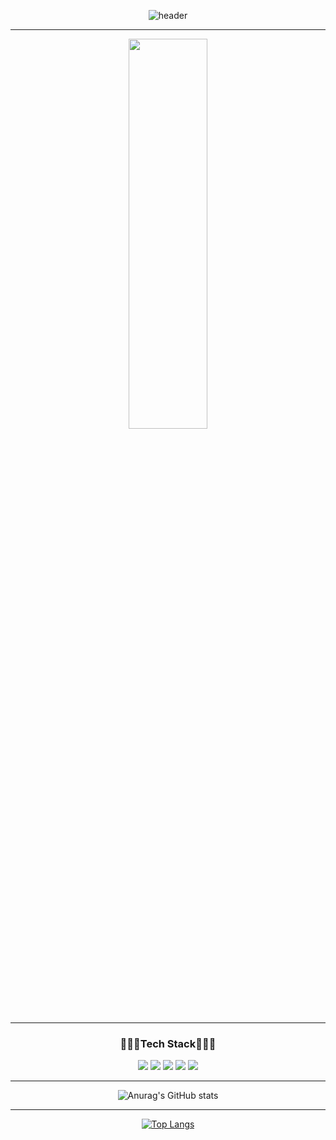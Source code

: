<div align="center">
  
![header](https://capsule-render.vercel.app/api?type=transparent&height=150&text=🍀Hello🍀&fontColor=F1F8E9)
  
--- 
  
<img src="https://i.pinimg.com/564x/bd/49/f7/bd49f70bc12ab3742a13d6dbba16aadb.jpg" width="50%" height="40%">
  
---
  
  <h3>👩🏻‍💻Tech Stack👩🏻‍💻</h3>
  <img src="https://img.shields.io/badge/Node.js-339933?style=flat-square&logo=Node.js&logoColor=white"/></a>
  <img src="https://img.shields.io/badge/JS-F7DF1E?style=flat-square&logo=JavaScript&logoColor=white"/></a>
  <img src="https://img.shields.io/badge/css-1572B6?style=flat-square&logo=css3&logoColor=white"/></a>
  <img src="https://img.shields.io/badge/python-3776AB?style=flat-square&logo=Python&logoColor=white"/></a>
  <img src="https://img.shields.io/badge/c-A8B9CC?style=flat-square&logo=c&logoColor=white"/></a>
  
---   

![Anurag's GitHub stats](https://github-readme-stats.vercel.app/api?username=zi-won&show_icons=true&theme=gruvbox_light)

---

[![Top Langs](https://github-readme-stats.vercel.app/api/top-langs/?username=zi-won&layout=compact)](https://github.com/anuraghazra/github-readme-stats)
</div>
